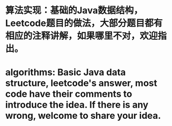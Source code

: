 # 算法实现：基础的Java数据结构，Leetcode题目的做法，大部分题目都有相应的注释讲解，如果哪里不对，欢迎指出。

# algorithms: Basic Java data structure, leetcode's answer, most code have their comments to introduce the idea. If there is any wrong, welcome to share your idea.
